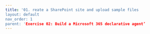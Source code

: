 ```yaml
---
title: '01. reate a SharePoint site and upload sample files
layout: default
nav_order: 1
parent: 'Exercise 02: Build a Microsoft 365 declarative agent’
---
```

